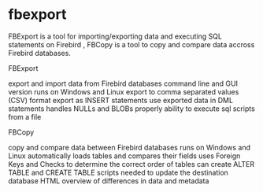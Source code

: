 fbexport
========

FBExport is a tool for importing/exporting data and executing SQL statements on Firebird , FBCopy is a tool to copy and compare data accross Firebird databases. 


FBExport

export and import data from Firebird databases
command line and GUI version
runs on Windows and Linux
export to comma separated values (CSV) format
export as INSERT statements
use exported data in DML statements
handles NULLs and BLOBs properly
ability to execute sql scripts from a file

FBCopy

copy and compare data between Firebird databases
runs on Windows and Linux
automatically loads tables and compares their fields
uses Foreign Keys and Checks to determine the correct order of tables
can create ALTER TABLE and CREATE TABLE scripts needed to update the destination database
HTML overview of differences in data and metadata

